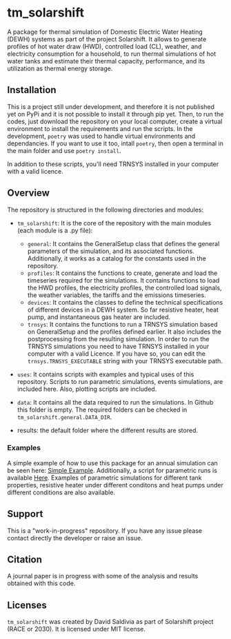 # tm_solarshift

A package for thermal simulation of Domestic Electric Water Heating (DEWH) systems as part of the project Solarshift. It allows to generate profiles of hot water draw (HWD), controlled load (CL), weather, and electricity consumption for a household, to run thermal simulations of hot water tanks and estimate their thermal capacity, performance, and its utilization as thermal energy storage.

## Installation
This is a project still under development, and therefore it is not published yet on PyPi and it is not possible to install it through pip yet. Then, to run the codes, just download the repository on your local computer, create a virtual environment to install the requirements and run the scripts.
In the development, `poetry` was used to handle virtual environments and dependancies. If you want to use it too, intall `poetry`, then open a terminal in the main folder and use `poetry install`.

In addition to these scripts, you'll need TRNSYS installed in your computer with a valid licence.

## Overview

The repository is structured in the following directories and modules:
- `tm_solarshift`: It is the core of the repository with the main modules (each module is a .py file):
    - `general`: It contains the GeneralSetup class that defines the general parameters of the simulation, and its associated functions. Additionally, it works as a catalog for the constants used in the repository.
    - `profiles`: It contains the functions to create, generate and load the timeseries required for the simulations. It contains functions to load the HWD profiles, the electricity profiles, the controlled load signals, the weather variables, the tariffs and the emissions timeseries.
    - `devices`: It contains the classes to define the technical specifications of different devices in a DEWH system. So far resistive heater, heat pump, and instantaneous gas heater are included.
    - `trnsys`: It contains the functions to run a TRNSYS simulation based on GeneralSetup and the profiles defined earlier. It also includes the postprocessing from the resulting simulation. In order to run the TRNSYS simulations you need to have TRNSYS installed in your computer with a valid Licence. If you have so, you can edit the `trnsys.TRNSYS_EXECUTABLE` string with your TRNSYS executable path.

- `uses`: It contains scripts with examples and typical uses of this repository. Scripts to run parametric simulations, events simulations, are included here. Also, plotting scripts are included.
- `data`: It contains all the data required to run the simulations. In Github this folder is empty. The required folders can be checked in `tm_solarshift.general.DATA_DIR`.
- results: the default folder where the different results are stored.


### Examples
A simple example of how to use this package for an annual simulation can be seen here: [Simple Example](uses/simple_example.py).
Additionally, a script for parametric runs is available [Here](uses/TL_parametric.py). Examples of parametric simulations for different tank properties, resistive heater under different conditons and heat pumps under different conditions are also available.

## Support

This is a "work-in-progress" repository. If you have any issue please contact directly the developer or raise an issue.


## Citation

A journal paper is in progress with some of the analysis and results obtained with this code.

## Licenses
`tm_solarshift` was created by David Saldivia as part of Solarshift project (RACE or 2030). It is licensed under MIT license.
